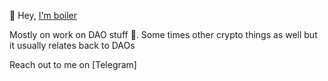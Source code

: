  👋 Hey, [I'm boiler](https://www.boierrat.xyz) 

Mostly on work on DAO stuff 👺. Some times other crypto things as well but it usually relates back to DAOs

Reach out to me on [Telegram]
<i class="fa-solid fa-phone"></i>
